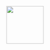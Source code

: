 <p align="center"><a href="https://vuejs.org" target="_blank"><img width="100"src="https://i.imgur.com/1NpEGsi.png"></a></p>